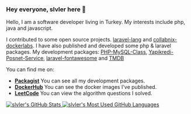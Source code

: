 ### Hey everyone, slvler here 👋

Hello, I am a software developer living in Turkey. My interests include php, java and javascript.

I contributed to some open source projects. [laravel-lang](https://github.com/Laravel-Lang/lang) and [collabnix-dockerlabs](https://github.com/collabnix/dockerlabs).
I have also published and developed some php & laravel packages. My development packages:  [PHP-MySQL-Class](https://github.com/slvler/PHP-MySQL-Class), [Yapikredi-Posnet-Service](https://github.com/slvler/Yapikredi-Posnet-Service), [laravel-fontawesome](https://github.com/slvler/laravel-fontawesome) and [TMDB](https://github.com/slvler/TMDB)

You can find me on:

- **[Packagist](https://packagist.org/users/slvlr/packages/)** You can see all my development packages.
- **[DockerHub](https://hub.docker.com/u/slvlr)** You can see the docker images I've published.
- **[LeetCode](https://leetcode.com/slvlr/)** You can view the algorithm questions I solved.

<a href="https://github.com/anuraghazra/github-readme-stats">
  <img align="top" src="https://github-readme-stats.vercel.app/api?username=slvler&hide=contribs&count_private=true&theme=dracula&show_icons=true" alt="slvler's GitHub Stats" />
</a>

<a href="https://github.com/anuraghazra/github-readme-stats">
  <img align="top" src="https://github-readme-stats.vercel.app/api/top-langs/?username=slvler&count_private=true&theme=dracula&show_icons=true&hide=css&layout=compact&card_width=270" alt="slvler's Most Used GitHub Languages" />
</a>
